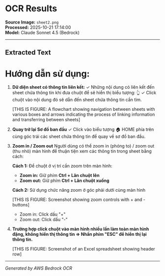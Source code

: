 # OCR Results

**Source Image:** `sheet2.png`  
**Processed:** 2025-10-21 17:14:00  
**Model:** Claude Sonnet 4.5 (Bedrock)

---

## Extracted Text

# Hướng dẫn sử dụng:

1. **Dữ diện sheet có thông tin liên kết:**
   ✓ Những nội dung có liên kết đến sheet chứa thông tin khi đưa chuột để sẽ hiển thị biểu tượng: 👆
   ✓ Click chuột vào nội dung đó sẽ dẫn đến sheet chứa thông tin cần tìm.

   [THIS IS FIGURE: A flowchart showing navigation between sheets with various boxes and arrows indicating the process of linking information and transferring between sheets]

2. **Quay trở lại Sơ đồ ban đầu**
   ✓ Click vào biểu tượng 🏠 HOME phía trên cùng góc trái các sheet chứa thông tin để quay về sơ đồ ban đầu.

3. **Zoom in / Zoom out**
   Người dùng có thể zoom in (phóng to) / zoom out (thu nhỏ) màn hình để thuận tiện xem các thông tin trong sheet bằng cách:
   
   **Cách 1:** Để chuột ở vị trí cần zoom trên màn hình:
   - **Zoom in:** Giữ phím **Ctrl + Lăn chuột lên**
   - **Zoom out:** Giữ phím **Ctrl + Lăn chuột xuống**
   
   **Cách 2:** Sử dụng chức năng zoom ở góc phải dưới cùng màn hình
   
   [THIS IS FIGURE: Screenshot showing zoom controls with + and - buttons]
   
   - Zoom in: Click dấu "+"
   - Zoom out: Click dấu "-"

4. **Trường hợp click chuột vào màn hình nhiều lần làm toàn màn hình đặng, không hiển thị thông tin => Nhấn phím "ESC" để hiển thị lại thông tin.**

   [THIS IS FIGURE: Screenshot of an Excel spreadsheet showing header row]

---

*Generated by AWS Bedrock OCR*
